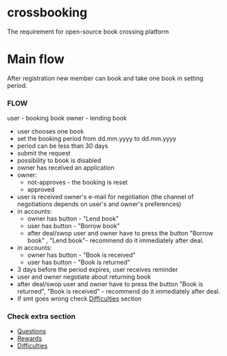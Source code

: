 # crossbooking
The requirement for open-source book crossing platform

# Main flow

After registration new member can book and take one book in setting period.
### FLOW

user - booking book
owner - lending book
- user chooses one book
- set the booking period from dd.mm.yyyy  to dd.mm.yyyy
- period can be less than 30 days
- submit the request
- possibility to book is disabled
- owner has received an application
- owner:
	- not-approves - the booking is reset
	- approved
- user is received owner's e-mail for negotiation (the channel of negotiations depends on user's and owner's preferences)
- in accounts:
	- owner has button - "Lend book"
	- user  has button - "Borrow book"
	- after deal/swop user and owner have to press the button   "Borrow book" , "Lend book"- recommend do it immediately after deal.
- in accounts:
	- owner has button - "Book is received"
	- user  has button - "Book is returned"
- 3 days before the period expires, user receives reminder
- user and owner negotiate about returning book
- after deal/swop user and owner have to press the button "Book is returned", "Book is received" - recommend do it immediately after deal.
- If smt goes wrong check [Difficulties](difficulties.md) section

### Check extra section
- [Questions](questions.md)
- [Rewards](reward.md)
- [Difficulties](difficulties.md)
